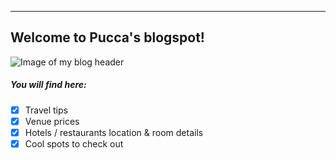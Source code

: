 
---
Welcome to Pucca's blogspot!
---

![Image of my blog header](https://i0.wp.com/handluggageonly.co.uk/wp-content/uploads/2015/05/Hand-Luggage-Only-7.jpg?w=1600&ssl=1)

##### You will find here:
- [X] Travel tips
- [X] Venue prices
- [X] Hotels / restaurants location & room details
- [X] Cool spots to check out
